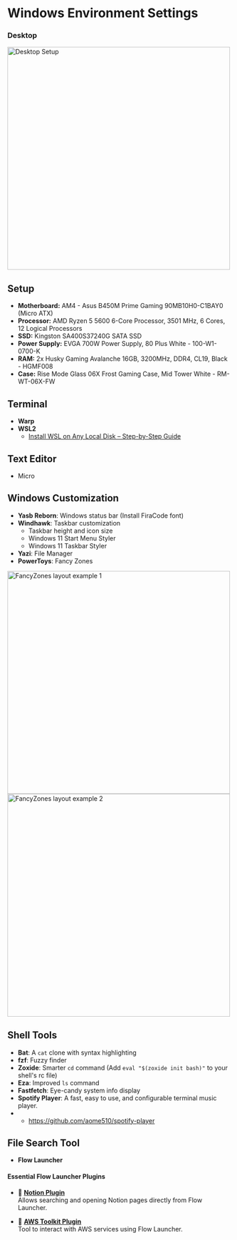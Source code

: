 # **Windows Environment Settings**

### **Desktop**
<img src="https://github.com/user-attachments/assets/721078db-4d97-4d5c-a4ff-698c1f6d068d" width="500" alt="Desktop Setup" />

## Setup

- **Motherboard:** AM4 - Asus B450M Prime Gaming 90MB10H0-C1BAY0 (Micro ATX)  
- **Processor:** AMD Ryzen 5 5600 6-Core Processor, 3501 MHz, 6 Cores, 12 Logical Processors  
- **SSD:** Kingston SA400S37240G SATA SSD  
- **Power Supply:** EVGA 700W Power Supply, 80 Plus White - 100-W1-0700-K  
- **RAM:** 2x Husky Gaming Avalanche 16GB, 3200MHz, DDR4, CL19, Black - HGMF008  
- **Case:** Rise Mode Glass 06X Frost Gaming Case, Mid Tower White - RM-WT-06X-FW


## **Terminal**
- **Warp**  
- **WSL2**  
  - [Install WSL on Any Local Disk – Step-by-Step Guide](https://medium.com/@pallerlapranavdec27/install-wsl-on-any-local-disk-a-step-by-step-guide-e5b0d606e873)

## **Text Editor**
- Micro

## **Windows Customization**
- **Yasb Reborn**: Windows status bar (Install FiraCode font)
- **Windhawk**: Taskbar customization  
  - Taskbar height and icon size  
  - Windows 11 Start Menu Styler  
  - Windows 11 Taskbar Styler
- **Yazi**: File Manager
- **PowerToys**: Fancy Zones  
<img src="https://github.com/user-attachments/assets/f50f36c2-3294-48e5-a4e1-03c4411f92d5" width="500" alt="FancyZones layout example 1" />  
<br>  
<img src="https://github.com/user-attachments/assets/b70463e6-ad78-4661-8cc0-90154d97f04b" width="500" alt="FancyZones layout example 2" />

## **Shell Tools**
- **Bat**: A `cat` clone with syntax highlighting
- **fzf**: Fuzzy finder
- **Zoxide**: Smarter `cd` command (Add `eval "$(zoxide init bash)"` to your shell's rc file)
- **Eza**: Improved `ls` command
- **Fastfetch**: Eye-candy system info display
- **Spotify Player**: A fast, easy to use, and configurable terminal music player.
- - https://github.com/aome510/spotify-player
## **File Search Tool**
- **Flow Launcher**

#### **Essential Flow Launcher Plugins**
- 🔗 [**Notion Plugin**](https://github.com/AminSallah/Flow.Launcher.Plugin.Notion)  
  Allows searching and opening Notion pages directly from Flow Launcher.

- 🔗 [**AWS Toolkit Plugin**](https://github.com/mjtimblin/Flow.Launcher.Plugin.AwsToolkit)  
  Tool to interact with AWS services using Flow Launcher.
